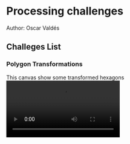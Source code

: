 # Processing challenges

Author: Oscar Valdés

## Challeges List

### Polygon Transformations
This canvas show some transformed hexagons
![Watch the video](https://github.com/Jhoscar22/ComputerGraphics/blob/main/Processing/IncreasingSidesPolygons/README/app-recording.mp4?raw=true)